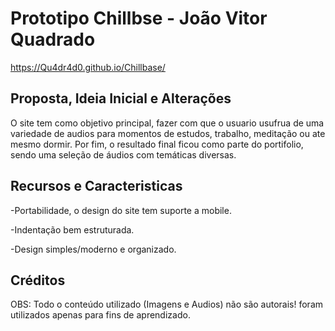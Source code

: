 # Prototipo Chillbse - João Vitor Quadrado

https://Qu4dr4d0.github.io/Chillbase/

## Proposta, Ideia Inicial e Alterações
O site tem como objetivo principal, fazer com que o usuario usufrua de uma variedade de audios para momentos de estudos, trabalho, meditação ou ate mesmo dormir.
Por fim, o resultado final ficou como parte do portifolio, sendo uma seleção de áudios com temáticas diversas.

## Recursos e Caracteristicas

-Portabilidade, o design do site tem suporte a mobile.

-Indentação bem estruturada.

-Design simples/moderno e organizado.

## Créditos 

OBS: Todo o conteúdo utilizado (Imagens e Audios) não são autorais! foram utilizados apenas para fins de aprendizado.

